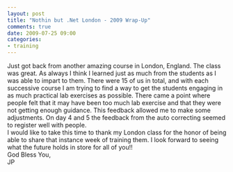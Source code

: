 ```yaml
---
layout: post
title: "Nothin but .Net London - 2009 Wrap-Up"
comments: true
date: 2009-07-25 09:00
categories:
- training
---
```


Just got back from another amazing course in London, England. The class was great. As always I think I learned just as much from the students as I was able to impart to them. There were 15 of us in total, and with each successive course I am trying to find a way to get the students engaging in as much practical lab exercises as possible. There came a point where people felt that it may have been too much lab exercise and that they were not getting enough guidance. This feedback allowed me to make some adjustments. On day 4 and 5 the feedback from the auto correcting seemed to register well with people.   
I would like to take this time to thank my London class for the honor of being able to share that instance week of training them. I look forward to seeing what the future holds in store for all of you!!   
God Bless You,   
JP




